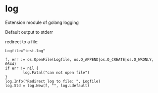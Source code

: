 log
===

Extension module of golang logging

Default output to stderr

redirect to a file:

```
Logfile="test.log"

f, err := os.OpenFile(Logfile, os.O_APPEND|os.O_CREATE|os.O_WRONLY, 0644)
if err != nil {
        log.Fatal("can not open file")
}
log.Info("Redirect log to file: ", Logfile)
log.Std = log.New(f, "", log.Ldefault)
```
